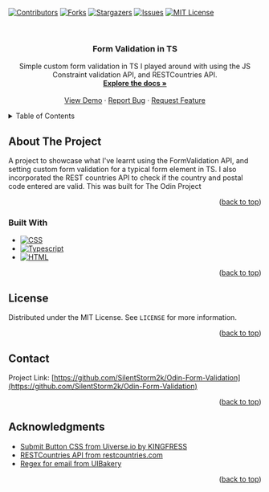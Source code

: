 <!-- Copyright notice for this README.md template -->

<!-- MIT License

Copyright (c) 2021 Othneil Drew

Permission is hereby granted, free of charge, to any person obtaining a copy
of this software and associated documentation files (the "Software"), to deal
in the Software without restriction, including without limitation the rights
to use, copy, modify, merge, publish, distribute, sublicense, and/or sell
copies of the Software, and to permit persons to whom the Software is
furnished to do so, subject to the following conditions:

The above copyright notice and this permission notice shall be included in all
copies or substantial portions of the Software.

THE SOFTWARE IS PROVIDED "AS IS", WITHOUT WARRANTY OF ANY KIND, EXPRESS OR
IMPLIED, INCLUDING BUT NOT LIMITED TO THE WARRANTIES OF MERCHANTABILITY,
FITNESS FOR A PARTICULAR PURPOSE AND NONINFRINGEMENT. IN NO EVENT SHALL THE
AUTHORS OR COPYRIGHT HOLDERS BE LIABLE FOR ANY CLAIM, DAMAGES OR OTHER
LIABILITY, WHETHER IN AN ACTION OF CONTRACT, TORT OR OTHERWISE, ARISING FROM,
OUT OF OR IN CONNECTION WITH THE SOFTWARE OR THE USE OR OTHER DEALINGS IN THE
SOFTWARE. -->

<a name="readme-top"></a>

<!-- PROJECT SHIELDS -->
<!--
*** I'm using markdown "reference style" links for readability.
*** Reference links are enclosed in brackets [ ] instead of parentheses ( ).
*** See the bottom of this document for the declaration of the reference variables
*** for contributors-url, forks-url, etc. This is an optional, concise syntax you may use.
*** https://www.markdownguide.org/basic-syntax/#reference-style-links
-->

[![Contributors][contributors-shield]][contributors-url]
[![Forks][forks-shield]][forks-url]
[![Stargazers][stars-shield]][stars-url]
[![Issues][issues-shield]][issues-url]
[![MIT License][license-shield]][license-url]

<!-- PROJECT LOGO -->
<br />
<div align="center">
  <!-- <a href="https://github.com/SilentStorm2k/Odin-Form-Validation">
    <img src="logo.png" alt="Logo" width="80" height="80">
  </a> -->

<h3 align="center">Form Validation in TS</h3>

  <p align="center">
    Simple custom form validation in TS I played around with using the JS Constraint validation API, and RESTCountries API.
    <br />
    <a href="https://github.com/SilentStorm2k/Odin-Form-Validation"><strong>Explore the docs »</strong></a>
    <br />
    <br />
    <a href="https://SilentStorm2k.github.io/Odin-Form-Validation">View Demo</a>
    ·
    <a href="https://github.com/SilentStorm2k/Odin-Form-Validation/issues">Report Bug</a>
    ·
    <a href="https://github.com/SilentStorm2k/Odin-Form-Validation/issues">Request Feature</a>
  </p>
</div>

<!-- TABLE OF CONTENTS -->
<details>
  <summary>Table of Contents</summary>
  <ol>
    <li>
      <a href="#about-the-project">About The Project</a>
      <ul>
        <li><a href="#built-with">Built With</a></li>
      </ul>
    </li>
    <li><a href="#license">License</a></li>
    <li><a href="#contact">Contact</a></li>
    <li><a href="#acknowledgments">Acknowledgments</a></li>
  </ol>
</details>

<!-- ABOUT THE PROJECT -->

## About The Project

A project to showcase what I've learnt using the FormValidation API, and setting custom form validation for a typical form element in TS. I also incorporated the REST countries API to check if the country and postal code entered are valid. This was built for The Odin Project

<p align="right">(<a href="#readme-top">back to top</a>)</p>

### Built With

- [![CSS][CSS-shield]][CSS-url]
- [![Typescript][Typescript-shield]][Typescript-url]
- [![HTML][HTML-shield]][HTML-url]

<p align="right">(<a href="#readme-top">back to top</a>)</p>

## License

Distributed under the MIT License. See `LICENSE` for more information.

<p align="right">(<a href="#readme-top">back to top</a>)</p>

<!-- CONTACT -->

## Contact

Project Link: [https://github.com/SilentStorm2k/Odin-Form-Validation](https://github.com/SilentStorm2k/Odin-Form-Validation)

<p align="right">(<a href="#readme-top">back to top</a>)</p>

<!-- ACKNOWLEDGMENTS -->

## Acknowledgments

- [Submit Button CSS from Uiverse.io by KINGFRESS](https://uiverse.io/KINGFRESS/purple-kangaroo-17)
- [RESTCountries API from restcountries.com](https://restcountries.com/)
- [Regex for email from UIBakery](https://uibakery.io/regex-library/email)

<p align="right">(<a href="#readme-top">back to top</a>)</p>

<!-- MARKDOWN LINKS & IMAGES -->
<!-- https://www.markdownguide.org/basic-syntax/#reference-style-links -->

[contributors-shield]: https://img.shields.io/github/contributors/SilentStorm2k/Odin-Form-Validation.svg?style=for-the-badge
[contributors-url]: https://github.com/SilentStorm2k/Odin-Form-Validation/graphs/contributors
[forks-shield]: https://img.shields.io/github/forks/SilentStorm2k/Odin-Form-Validation.svg?style=for-the-badge
[forks-url]: https://github.com/SilentStorm2k/Odin-Form-Validation/network/members
[stars-shield]: https://img.shields.io/github/stars/SilentStorm2k/Odin-Form-Validation.svg?style=for-the-badge
[stars-url]: https://github.com/SilentStorm2k/Odin-Form-Validation/stargazers
[issues-shield]: https://img.shields.io/github/issues/SilentStorm2k/Odin-Form-Validation.svg?style=for-the-badge
[issues-url]: https://github.com/SilentStorm2k/Odin-Form-Validation/issues
[license-shield]: https://img.shields.io/github/license/SilentStorm2k/Odin-Form-Validation.svg?style=for-the-badge
[license-url]: https://github.com/SilentStorm2k/Odin-Form-Validation/blob/master/LICENSE
[linkedin-shield]: https://img.shields.io/badge/-LinkedIn-black.svg?style=for-the-badge&logo=linkedin&colorB=555
[linkedin-url]: https://linkedin.com/in/linkedin_username
[product-screenshot]: images/screenshot.png
[Next.js]: https://img.shields.io/badge/next.js-000000?style=for-the-badge&logo=nextdotjs&logoColor=white
[Next-url]: https://nextjs.org/
[React.js]: https://img.shields.io/badge/React-20232A?style=for-the-badge&logo=react&logoColor=61DAFB
[React-url]: https://reactjs.org/
[Vue.js]: https://img.shields.io/badge/Vue.js-35495E?style=for-the-badge&logo=vuedotjs&logoColor=4FC08D
[Vue-url]: https://vuejs.org/
[Angular.io]: https://img.shields.io/badge/Angular-DD0031?style=for-the-badge&logo=angular&logoColor=white
[Angular-url]: https://angular.io/
[Svelte.dev]: https://img.shields.io/badge/Svelte-4A4A55?style=for-the-badge&logo=svelte&logoColor=FF3E00
[Svelte-url]: https://svelte.dev/
[Laravel.com]: https://img.shields.io/badge/Laravel-FF2D20?style=for-the-badge&logo=laravel&logoColor=white
[Laravel-url]: https://laravel.com
[Bootstrap.com]: https://img.shields.io/badge/Bootstrap-563D7C?style=for-the-badge&logo=bootstrap&logoColor=white
[Bootstrap-url]: https://getbootstrap.com
[JQuery.com]: https://img.shields.io/badge/jQuery-0769AD?style=for-the-badge&logo=jquery&logoColor=white
[JQuery-url]: https://jquery.com
[Typescript-url]: https://www.typescriptlang.org/
[Typescript-shield]: https://shields.io/badge/TypeScript-3178C6?logo=TypeScript&logoColor=FFF&style=flat-square
[CSS-url]: https://developer.mozilla.org/en-US/docs/Learn_web_development/Core/Styling_basics
[CSS-shield]: https://img.shields.io/badge/CSS-239120?&style=for-the-badge&logo=css3&logoColor=white
[HTML-url]: https://developer.mozilla.org/en-US/docs/Web/HTML
[HTML-shield]: https://img.shields.io/badge/HTML-239120?style=for-the-badge&logo=html5&logoColor=white
